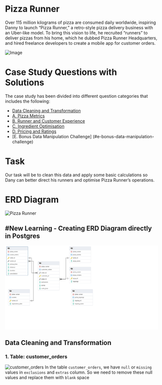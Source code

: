 # Pizza Runner
Over 115 million kilograms of pizza are consumed daily worldwide, inspiring Danny to launch “Pizza Runner,” a retro-style pizza delivery business with an Uber-like model. 
To bring this vision to life, he recruited “runners” to deliver pizzas from his home, which he dubbed Pizza Runner Headquarters, and hired freelance developers to create a mobile app for customer orders.

<img src="https://user-images.githubusercontent.com/81607668/127271856-3c0d5b4a-baab-472c-9e24-3c1e3c3359b2.png" alt="Image" width="500" height="520">

# Case Study Questions with Solutions
The case study has been divided into different question categories that includes the following:
  - [Data Cleaning and Transformation](#-data-cleaning--transformation)
  - [A. Pizza Metrics](#a-pizza-metrics)
  - [B. Runner and Customer Experience](#b-runner-and-customer-experience)
  - [C. Ingredient Optimisation](#c-ingredient-optimisation)
  - [D. Pricing and Ratings](#d-pricing-and-ratings)
  - [E. Bonus Data Manipulation Challenge] (#e-bonus-data-manipulation-challenge)

# Task
Our task will be to clean this data and apply some basic calculations so Dany can better direct his runners and optimise Pizza Runner’s operations.

# ERD Diagram
![Pizza Runner](https://github.com/katiehuangx/8-Week-SQL-Challenge/assets/81607668/78099a4e-4d0e-421f-a560-b72e4321f530)

## #New Learning - Creating ERD Diagram directly in Postgres
![Pizza Runner ERD](https://github.com/keshavdewan/8-Weeks-SQL-Challenge/blob/1a547c32e85ca4044aefe22e3f7afde0c5d9f605/ref_images/Pizza_Runner_ERD.pgerd.png)

## Data Cleaning and Transformation
### 1. Table: customer_orders
![customer_orders]()
In the table `customer_orders`, we  have `null` or `missing` values in `exclusions` and `extras` column. So we need to  remove these null values and replace them
with `blank` space
